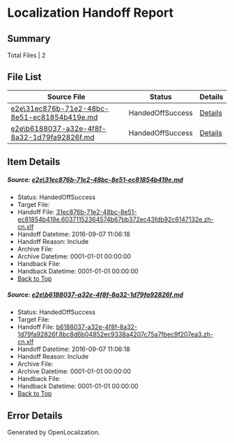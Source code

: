 # <a name='report-top'></a> Localization Handoff Report

## Summary
 Total Files | 2

## File List
 Source File | Status | Details 
 ----------- | ------ | ------- 
 [e2e\31ec876b-71e2-48bc-8e51-ec81854b419e.md](https://github.com/OpenLocalizationTestOrg/ol-test0/blob/c0f134a7869c2ca824c4e457233fd6b1691986b9/e2e/31ec876b-71e2-48bc-8e51-ec81854b419e.md) | HandedOffSuccess | [Details](#7c4ea57fb931167b95d113bffad4d0525dc14be31)
 [e2e\b6188037-a32e-4f8f-8a32-1d79fa92826f.md](https://github.com/OpenLocalizationTestOrg/ol-test0/blob/c0f134a7869c2ca824c4e457233fd6b1691986b9/e2e/b6188037-a32e-4f8f-8a32-1d79fa92826f.md) | HandedOffSuccess | [Details](#e66db0c9bda2bf53357ba272d6f3b2c657ed1ad42)

## Item Details
##### <a name='7c4ea57fb931167b95d113bffad4d0525dc14be31'></a> Source: [e2e\31ec876b-71e2-48bc-8e51-ec81854b419e.md](https://github.com/OpenLocalizationTestOrg/ol-test0/blob/c0f134a7869c2ca824c4e457233fd6b1691986b9/e2e/31ec876b-71e2-48bc-8e51-ec81854b419e.md)
* Status: HandedOffSuccess
* Target File: 
* Handoff File: [31ec876b-71e2-48bc-8e51-ec81854b419e.60371152364574b67bb372ec43fdb92c6147132e.zh-cn.xlf](https://github.com/OpenLocalizationTestOrg/ol-test0-handoff/blob/acedddcf5ee3e1eaa43f2f508a230a9ebef95cb0/ol-handoff/OpenLocalizationTestOrg/ol-test0-zhcn/ci/ht/31ec876b-71e2-48bc-8e51-ec81854b419e.60371152364574b67bb372ec43fdb92c6147132e.zh-cn.xlf)
* Handoff Datetime: 2016-09-07 11:06:18
* Handoff Reason: Include
* Archive File: 
* Archive Datetime: 0001-01-01 00:00:00
* Handback File: 
* Handback Datetime: 0001-01-01 00:00:00
* [Back to Top](#report-top)

##### <a name='e66db0c9bda2bf53357ba272d6f3b2c657ed1ad42'></a> Source: [e2e\b6188037-a32e-4f8f-8a32-1d79fa92826f.md](https://github.com/OpenLocalizationTestOrg/ol-test0/blob/c0f134a7869c2ca824c4e457233fd6b1691986b9/e2e/b6188037-a32e-4f8f-8a32-1d79fa92826f.md)
* Status: HandedOffSuccess
* Target File: 
* Handoff File: [b6188037-a32e-4f8f-8a32-1d79fa92826f.8bc8d6b04852ec9338a4207c75a7fbec9f207ea3.zh-cn.xlf](https://github.com/OpenLocalizationTestOrg/ol-test0-handoff/blob/acedddcf5ee3e1eaa43f2f508a230a9ebef95cb0/ol-handoff/OpenLocalizationTestOrg/ol-test0-zhcn/ci/ht/b6188037-a32e-4f8f-8a32-1d79fa92826f.8bc8d6b04852ec9338a4207c75a7fbec9f207ea3.zh-cn.xlf)
* Handoff Datetime: 2016-09-07 11:06:18
* Handoff Reason: Include
* Archive File: 
* Archive Datetime: 0001-01-01 00:00:00
* Handback File: 
* Handback Datetime: 0001-01-01 00:00:00
* [Back to Top](#report-top)


## Error Details

Generated by OpenLocalization.
